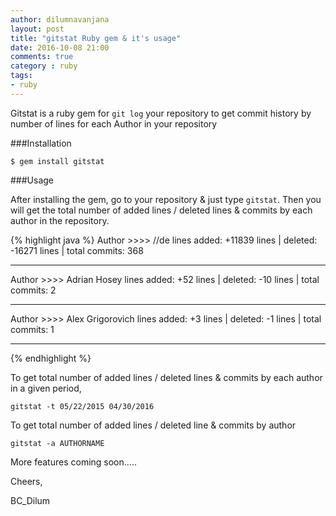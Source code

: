 ```yaml
---
author: dilumnavanjana
layout: post
title: "gitstat Ruby gem & it's usage"
date: 2016-10-08 21:00
comments: true
category : ruby
tags:
- ruby
---
```


Gitstat is a ruby gem for `git log` your repository to get commit history by number of lines for each Author in your repository

###Installation

`$ gem install gitstat`

###Usage

After installing the gem, go to your repository & just type `gitstat`. Then you will get the total number of added lines / deleted lines & commits by each author in the repository.

{% highlight java %}
Author >>>>  //de
lines added: +11839 lines    |   deleted: -16271 lines   |   total commits: 368
************************************************************************************

Author >>>>  Adrian Hosey
lines added: +52 lines   |   deleted: -10 lines    |   total commits: 2
************************************************************************************

Author >>>>  Alex Grigorovich
lines added: +3 lines    |   deleted: -1 lines   |   total commits: 1
************************************************************************************

{% endhighlight %}

To get total number of added lines / deleted lines & commits by each author in a given period,

`gitstat -t 05/22/2015 04/30/2016`


To get total number of added lines / deleted line & commits by author

`gitstat -a AUTHORNAME`


More features coming soon.....

Cheers,

BC_Dilum

